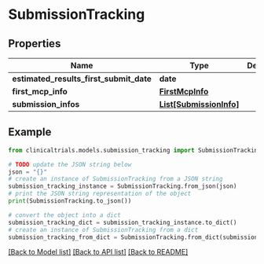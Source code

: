 # SubmissionTracking


## Properties

Name | Type | Description | Notes
------------ | ------------- | ------------- | -------------
**estimated_results_first_submit_date** | **date** |  | [optional] 
**first_mcp_info** | [**FirstMcpInfo**](FirstMcpInfo.md) |  | [optional] 
**submission_infos** | [**List[SubmissionInfo]**](SubmissionInfo.md) |  | [optional] 

## Example

```python
from clinicaltrials.models.submission_tracking import SubmissionTracking

# TODO update the JSON string below
json = "{}"
# create an instance of SubmissionTracking from a JSON string
submission_tracking_instance = SubmissionTracking.from_json(json)
# print the JSON string representation of the object
print(SubmissionTracking.to_json())

# convert the object into a dict
submission_tracking_dict = submission_tracking_instance.to_dict()
# create an instance of SubmissionTracking from a dict
submission_tracking_from_dict = SubmissionTracking.from_dict(submission_tracking_dict)
```
[[Back to Model list]](../README.md#documentation-for-models) [[Back to API list]](../README.md#documentation-for-api-endpoints) [[Back to README]](../README.md)


